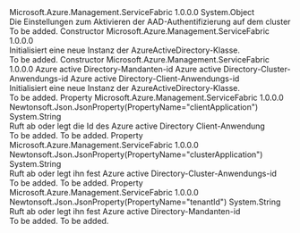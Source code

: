 <Type Name="AzureActiveDirectory" FullName="Microsoft.Azure.Management.ServiceFabric.Models.AzureActiveDirectory">
  <TypeSignature Language="C#" Value="public class AzureActiveDirectory" />
  <TypeSignature Language="ILAsm" Value=".class public auto ansi beforefieldinit AzureActiveDirectory extends System.Object" />
  <TypeSignature Language="DocId" Value="T:Microsoft.Azure.Management.ServiceFabric.Models.AzureActiveDirectory" />
  <TypeSignature Language="VB.NET" Value="Public Class AzureActiveDirectory" />
  <TypeSignature Language="F#" Value="type AzureActiveDirectory = class" />
  <AssemblyInfo>
    <AssemblyName>Microsoft.Azure.Management.ServiceFabric</AssemblyName>
    <AssemblyVersion>1.0.0.0</AssemblyVersion>
  </AssemblyInfo>
  <Base>
    <BaseTypeName>System.Object</BaseTypeName>
  </Base>
  <Interfaces />
  <Docs>
    <summary>
            Die Einstellungen zum Aktivieren der AAD-Authentifizierung auf dem cluster
            </summary>
    <remarks>To be added.</remarks>
  </Docs>
  <Members>
    <Member MemberName=".ctor">
      <MemberSignature Language="C#" Value="public AzureActiveDirectory ();" />
      <MemberSignature Language="ILAsm" Value=".method public hidebysig specialname rtspecialname instance void .ctor() cil managed" />
      <MemberSignature Language="DocId" Value="M:Microsoft.Azure.Management.ServiceFabric.Models.AzureActiveDirectory.#ctor" />
      <MemberSignature Language="VB.NET" Value="Public Sub New ()" />
      <MemberType>Constructor</MemberType>
      <AssemblyInfo>
        <AssemblyName>Microsoft.Azure.Management.ServiceFabric</AssemblyName>
        <AssemblyVersion>1.0.0.0</AssemblyVersion>
      </AssemblyInfo>
      <Parameters />
      <Docs>
        <summary>
            Initialisiert eine neue Instanz der AzureActiveDirectory-Klasse.
            </summary>
        <remarks>To be added.</remarks>
      </Docs>
    </Member>
    <Member MemberName=".ctor">
      <MemberSignature Language="C#" Value="public AzureActiveDirectory (string tenantId = null, string clusterApplication = null, string clientApplication = null);" />
      <MemberSignature Language="ILAsm" Value=".method public hidebysig specialname rtspecialname instance void .ctor(string tenantId, string clusterApplication, string clientApplication) cil managed" />
      <MemberSignature Language="DocId" Value="M:Microsoft.Azure.Management.ServiceFabric.Models.AzureActiveDirectory.#ctor(System.String,System.String,System.String)" />
      <MemberSignature Language="VB.NET" Value="Public Sub New (Optional tenantId As String = null, Optional clusterApplication As String = null, Optional clientApplication As String = null)" />
      <MemberSignature Language="F#" Value="new Microsoft.Azure.Management.ServiceFabric.Models.AzureActiveDirectory : string * string * string -&gt; Microsoft.Azure.Management.ServiceFabric.Models.AzureActiveDirectory" Usage="new Microsoft.Azure.Management.ServiceFabric.Models.AzureActiveDirectory (tenantId, clusterApplication, clientApplication)" />
      <MemberType>Constructor</MemberType>
      <AssemblyInfo>
        <AssemblyName>Microsoft.Azure.Management.ServiceFabric</AssemblyName>
        <AssemblyVersion>1.0.0.0</AssemblyVersion>
      </AssemblyInfo>
      <Parameters>
        <Parameter Name="tenantId" Type="System.String" />
        <Parameter Name="clusterApplication" Type="System.String" />
        <Parameter Name="clientApplication" Type="System.String" />
      </Parameters>
      <Docs>
        <param name="tenantId">Azure active Directory-Mandanten-id</param>
        <param name="clusterApplication">Azure active Directory-Cluster-Anwendungs-id</param>
        <param name="clientApplication">Azure active Directory-Client-Anwendungs-id</param>
        <summary>
            Initialisiert eine neue Instanz der AzureActiveDirectory-Klasse.
            </summary>
        <remarks>To be added.</remarks>
      </Docs>
    </Member>
    <Member MemberName="ClientApplication">
      <MemberSignature Language="C#" Value="public string ClientApplication { get; set; }" />
      <MemberSignature Language="ILAsm" Value=".property instance string ClientApplication" />
      <MemberSignature Language="DocId" Value="P:Microsoft.Azure.Management.ServiceFabric.Models.AzureActiveDirectory.ClientApplication" />
      <MemberSignature Language="VB.NET" Value="Public Property ClientApplication As String" />
      <MemberSignature Language="F#" Value="member this.ClientApplication : string with get, set" Usage="Microsoft.Azure.Management.ServiceFabric.Models.AzureActiveDirectory.ClientApplication" />
      <MemberType>Property</MemberType>
      <AssemblyInfo>
        <AssemblyName>Microsoft.Azure.Management.ServiceFabric</AssemblyName>
        <AssemblyVersion>1.0.0.0</AssemblyVersion>
      </AssemblyInfo>
      <Attributes>
        <Attribute>
          <AttributeName>Newtonsoft.Json.JsonProperty(PropertyName="clientApplication")</AttributeName>
        </Attribute>
      </Attributes>
      <ReturnValue>
        <ReturnType>System.String</ReturnType>
      </ReturnValue>
      <Docs>
        <summary>
            Ruft ab oder legt die Id des Azure active Directory Client-Anwendung
            </summary>
        <value>To be added.</value>
        <remarks>To be added.</remarks>
      </Docs>
    </Member>
    <Member MemberName="ClusterApplication">
      <MemberSignature Language="C#" Value="public string ClusterApplication { get; set; }" />
      <MemberSignature Language="ILAsm" Value=".property instance string ClusterApplication" />
      <MemberSignature Language="DocId" Value="P:Microsoft.Azure.Management.ServiceFabric.Models.AzureActiveDirectory.ClusterApplication" />
      <MemberSignature Language="VB.NET" Value="Public Property ClusterApplication As String" />
      <MemberSignature Language="F#" Value="member this.ClusterApplication : string with get, set" Usage="Microsoft.Azure.Management.ServiceFabric.Models.AzureActiveDirectory.ClusterApplication" />
      <MemberType>Property</MemberType>
      <AssemblyInfo>
        <AssemblyName>Microsoft.Azure.Management.ServiceFabric</AssemblyName>
        <AssemblyVersion>1.0.0.0</AssemblyVersion>
      </AssemblyInfo>
      <Attributes>
        <Attribute>
          <AttributeName>Newtonsoft.Json.JsonProperty(PropertyName="clusterApplication")</AttributeName>
        </Attribute>
      </Attributes>
      <ReturnValue>
        <ReturnType>System.String</ReturnType>
      </ReturnValue>
      <Docs>
        <summary>
            Ruft ab oder legt ihn fest Azure active Directory-Cluster-Anwendungs-id
            </summary>
        <value>To be added.</value>
        <remarks>To be added.</remarks>
      </Docs>
    </Member>
    <Member MemberName="TenantId">
      <MemberSignature Language="C#" Value="public string TenantId { get; set; }" />
      <MemberSignature Language="ILAsm" Value=".property instance string TenantId" />
      <MemberSignature Language="DocId" Value="P:Microsoft.Azure.Management.ServiceFabric.Models.AzureActiveDirectory.TenantId" />
      <MemberSignature Language="VB.NET" Value="Public Property TenantId As String" />
      <MemberSignature Language="F#" Value="member this.TenantId : string with get, set" Usage="Microsoft.Azure.Management.ServiceFabric.Models.AzureActiveDirectory.TenantId" />
      <MemberType>Property</MemberType>
      <AssemblyInfo>
        <AssemblyName>Microsoft.Azure.Management.ServiceFabric</AssemblyName>
        <AssemblyVersion>1.0.0.0</AssemblyVersion>
      </AssemblyInfo>
      <Attributes>
        <Attribute>
          <AttributeName>Newtonsoft.Json.JsonProperty(PropertyName="tenantId")</AttributeName>
        </Attribute>
      </Attributes>
      <ReturnValue>
        <ReturnType>System.String</ReturnType>
      </ReturnValue>
      <Docs>
        <summary>
            Ruft ab oder legt ihn fest Azure active Directory-Mandanten-id
            </summary>
        <value>To be added.</value>
        <remarks>To be added.</remarks>
      </Docs>
    </Member>
  </Members>
</Type>